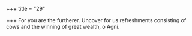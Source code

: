 +++
title = "29"

+++
For you are the furtherer. Uncover for us refreshments consisting of cows and the winning of great wealth, o Agni.  